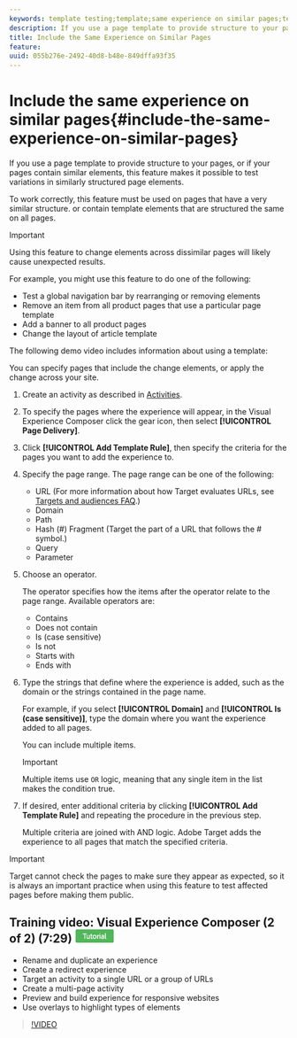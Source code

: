 ```yaml
---
keywords: template testing;template;same experience on similar pages;template test
description: If you use a page template to provide structure to your pages, or if your pages contain similar elements, this feature makes it possible to test variations in similarly structured page elements.
title: Include the Same Experience on Similar Pages
feature: 
uuid: 055b276e-2492-40d8-b48e-849dffa93f35
---
```


# Include the same experience on similar pages{#include-the-same-experience-on-similar-pages}

If you use a page template to provide structure to your pages, or if your pages contain similar elements, this feature makes it possible to test variations in similarly structured page elements.

To work correctly, this feature must be used on pages that have a very similar structure. or contain template elements that are structured the same on all pages.

>[!IMPORTANT]
>
>Using this feature to change elements across dissimilar pages will likely cause unexpected results.

For example, you might use this feature to do one of the following:

* Test a global navigation bar by rearranging or removing elements 
* Remove an item from all product pages that use a particular page template 
* Add a banner to all product pages 
* Change the layout of article template

The following demo video includes information about using a template:

You can specify pages that include the change elements, or apply the change across your site. 

1. Create an activity as described in [Activities](../../c-activities/activities.md#concept_D317A95A1AB54674BA7AB65C7985BA03).
1. To specify the pages where the experience will appear, in the Visual Experience Composer click the gear icon, then select **[!UICONTROL Page Delivery]**.
1. Click **[!UICONTROL Add Template Rule]**, then specify the criteria for the pages you want to add the experience to.

1. Specify the page range. The page range can be one of the following:

    * URL (For more information about how Target evaluates URLs, see [Targets and audiences FAQ](/help/c-target/c-troubleshooting-targets-and-audiences/troubleshooting-targets-and-audiences.md).)
    * Domain 
    * Path 
    * Hash (#) Fragment (Target the part of a URL that follows the # symbol.) 
    * Query 
    * Parameter

1. Choose an operator.

   The operator specifies how the items after the operator relate to the page range. Available operators are:

    * Contains 
    * Does not contain 
    * Is (case sensitive)
    * Is not
    * Starts with
    * Ends with

1. Type the strings that define where the experience is added, such as the domain or the strings contained in the page name.

   For example, if you select **[!UICONTROL Domain]** and **[!UICONTROL Is (case sensitive)]**, type the domain where you want the experience added to all pages.

   You can include multiple items.

   >[!IMPORTANT]
   >
   >Multiple items use `OR` logic, meaning that any single item in the list makes the condition true.

1. If desired, enter additional criteria by clicking **[!UICONTROL Add Template Rule]** and repeating the procedure in the previous step.

   Multiple criteria are joined with AND logic. Adobe Target adds the experience to all pages that match the specified criteria. 

>[!IMPORTANT]
>
> Target cannot check the pages to make sure they appear as expected, so it is always an important practice when using this feature to test affected pages before making them public.

## Training video: Visual Experience Composer (2 of 2) (7:29) ![Tutorial badge](/help/assets/tutorial.png)

* Rename and duplicate an experience 
* Create a redirect experience 
* Target an activity to a single URL or a group of URLs 
* Create a multi-page activity 
* Preview and build experience for responsive websites 
* Use overlays to highlight types of elements

>[!VIDEO](https://video.tv.adobe.com/v/17401)